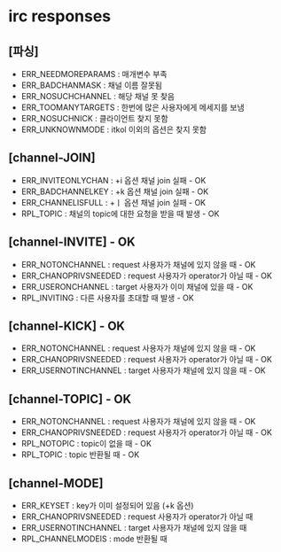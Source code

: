 # irc responses
## [파싱]
- ERR_NEEDMOREPARAMS	: 매개변수 부족
- ERR_BADCHANMASK		: 채널 이름 잘못됨
- ERR_NOSUCHCHANNEL		: 해당 채널 못 찾음
- ERR_TOOMANYTARGETS	: 한번에 많은 사용자에게 메세지를 보냄
- ERR_NOSUCHNICK		: 클라이언트 찾지 못함
- ERR_UNKNOWNMODE		: itkol 이외의 옵션은 찾지 못함

## [channel-JOIN]
- ERR_INVITEONLYCHAN : +i 옵션 채널 join 실패 - OK
- ERR_BADCHANNELKEY	 : +k 옵션 채널 join 실패 - OK
- ERR_CHANNELISFULL	 : +ㅣ 옵션 채널 join 실패 - OK
- RPL_TOPIC	: 채널의 topic에 대한 요청을 받을 때 발생 - OK

## [channel-INVITE] - OK
- ERR_NOTONCHANNEL		: request 사용자가 채널에 있지 않을 때 - OK
- ERR_CHANOPRIVSNEEDED	: request 사용자가 operator가 아닐 때 - OK
- ERR_USERONCHANNEL		: target 사용자가 이미 채널에 있을 때 - OK
- RPL_INVITING	: 다른 사용자를 초대할 때 발생 - OK

## [channel-KICK] - OK
- ERR_NOTONCHANNEL		: request 사용자가 채널에 있지 않을 때 - OK
- ERR_CHANOPRIVSNEEDED	: request 사용자가 operator가 아닐 때 - OK
- ERR_USERNOTINCHANNEL	: target 사용자가 채널에 있지 않을 때 - OK

## [channel-TOPIC] - OK
- ERR_NOTONCHANNEL		: request 사용자가 채널에 있지 않을 때 - OK
- ERR_CHANOPRIVSNEEDED	: request 사용자가 operator가 아닐 때 - OK
- RPL_NOTOPIC			: topic이 없을 때 - OK
- RPL_TOPIC				: topic 반환될 때 - OK

## [channel-MODE]
- ERR_KEYSET			: key가 이미 설정되어 있음 (+k 옵션)
- ERR_CHANOPRIVSNEEDED	: request 사용자가 operator가 아닐 때
- ERR_USERNOTINCHANNEL	: target 사용자가 채널에 있지 않을 때
- RPL_CHANNELMODEIS		: mode 반환될 때

